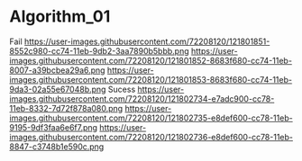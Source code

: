 # Algorithm_01
Fail
https://user-images.githubusercontent.com/72208120/121801851-8552c980-cc74-11eb-9db2-3aa7890b5bbb.png
https://user-images.githubusercontent.com/72208120/121801852-8683f680-cc74-11eb-8007-a39bcbea29a6.png
https://user-images.githubusercontent.com/72208120/121801853-8683f680-cc74-11eb-9da3-02a55e67048b.png
Sucess
https://user-images.githubusercontent.com/72208120/121802734-e7adc900-cc78-11eb-8332-7d72f878a080.png
https://user-images.githubusercontent.com/72208120/121802735-e8def600-cc78-11eb-9195-9df3faa6e6f7.png
https://user-images.githubusercontent.com/72208120/121802736-e8def600-cc78-11eb-8847-c3748b1e590c.png
